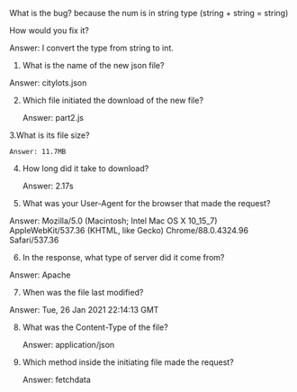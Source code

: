 What is the bug? 
  because the num is in string type (string + string = string)
  
How would you fix it?

   Answer: I convert the type from string to int.

1. What is the name of the new json file?

  Answer: citylots.json
  
2. Which file initiated the download of the new file?

   Answer: part2.js
   
3.What is its file size?

    Answer: 11.7MB

4. How long did it take to download?

    Answer: 2.17s						
   
5. What was your User-Agent for the browser that made the request?

  Answer: Mozilla/5.0 (Macintosh; Intel Mac OS X 10_15_7) AppleWebKit/537.36 (KHTML, like Gecko) Chrome/88.0.4324.96 Safari/537.36

6.  In the response, what type of server did it come from?

  Answer: Apache

7. When was the file last modified?

  Answer: Tue, 26 Jan 2021 22:14:13 GMT

8. What was the Content-Type of the file?

   Answer: application/json

9. Which method inside the initiating file made the request?

   Answer: fetchdata


